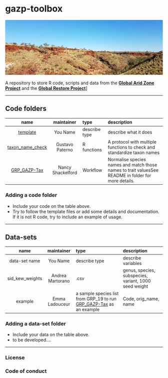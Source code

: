 # gazp-toolbox

![](static/australia-2859427.jpg)

A repository to store R code, scripts and data from the [__Global Arid Zone Project__](https://drylandrestore.com) and the [__Global Restore Project__](https://globalrestoreproject.com/)] 

*** 

## Code folders

| name | maintainer | type | description | 
| :---: | :---: | :--- | :--- |
| [template](code/template) | You Name | describe type | describe what it does | 
| [taxon_name_check](code/taxon_name_check) | Gustavo Paterno | R functions | A protocol with multiple functions to check and standardize taxon names |
| [GRP_GAZP-Tax](code/GRP_GAZP-Tax) | Nancy Shackelford | Workflow | Normalise species names and match those names to trait valuesSee README in folder for more details. | 

### Adding a code folder

* Include your code on the table above.
* Try to follow the template files or add some details and documentation. If it
is not R code, try to include an example of usage.

*** 

## Data-sets

| name | maintainer | type | description | 
| :---: | :---: | :--- | :--- |
| data-set name | You Name | describe type | describe variables | 
| sid_kew_weights | Andrea Martorano | .csv | genus, species, subspecies, variant, 1000 seed weight | 
| example| Emma Ladouceur | a sample species list from GRP_19 to run [GRP_GAZP-Tax](code/GRP_GAZP-Tax) as an example | Code, orig_name, name | 

### Adding a data-set folder

* Include your data on the table above.
* to be developed....

***

### License

### Code of conduct
